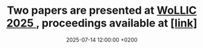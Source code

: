 ---
title: >-
   Two papers are presented at <a href="https://wollic2025.github.io" target="_blank">WoLLIC 2025 </a>, proceedings available at <a href="https://link.springer.com/book/10.1007/978-3-031-99536-1" target="_blank">[link] </a>
date: 2025-07-14 12:00:00 +0200
---